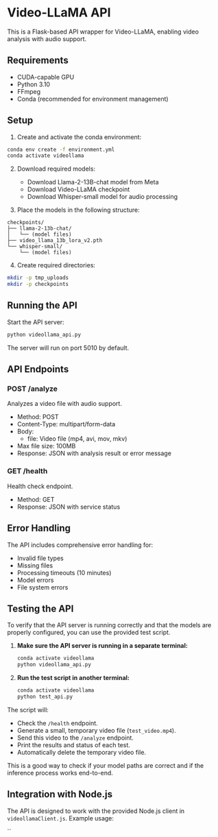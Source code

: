 # Video-LLaMA API

This is a Flask-based API wrapper for Video-LLaMA, enabling video analysis with audio support.

## Requirements

- CUDA-capable GPU
- Python 3.10
- FFmpeg
- Conda (recommended for environment management)

## Setup

1. Create and activate the conda environment:
```bash
conda env create -f environment.yml
conda activate videollama
```

2. Download required models:
   - Download Llama-2-13B-chat model from Meta
   - Download Video-LLaMA checkpoint
   - Download Whisper-small model for audio processing

3. Place the models in the following structure:
```
checkpoints/
├── llama-2-13b-chat/
│   └── (model files)
├── video_llama_13b_lora_v2.pth
└── whisper-small/
    └── (model files)
```

4. Create required directories:
```bash
mkdir -p tmp_uploads
mkdir -p checkpoints
```

## Running the API

Start the API server:
```bash
python videollama_api.py
```

The server will run on port 5010 by default.

## API Endpoints

### POST /analyze
Analyzes a video file with audio support.

- Method: POST
- Content-Type: multipart/form-data
- Body: 
  - file: Video file (mp4, avi, mov, mkv)
- Max file size: 100MB
- Response: JSON with analysis result or error message

### GET /health
Health check endpoint.

- Method: GET
- Response: JSON with service status

## Error Handling

The API includes comprehensive error handling for:
- Invalid file types
- Missing files
- Processing timeouts (10 minutes)
- Model errors
- File system errors

## Testing the API

To verify that the API server is running correctly and that the models are properly configured, you can use the provided test script.

1.  **Make sure the API server is running in a separate terminal:**
    ```bash
    conda activate videollama
    python videollama_api.py
    ```

2.  **Run the test script in another terminal:**
    ```bash
    conda activate videollama
    python test_api.py
    ```

The script will:
-   Check the `/health` endpoint.
-   Generate a small, temporary video file (`test_video.mp4`).
-   Send this video to the `/analyze` endpoint.
-   Print the results and status of each test.
-   Automatically delete the temporary video file.

This is a good way to check if your model paths are correct and if the inference process works end-to-end.

## Integration with Node.js

The API is designed to work with the provided Node.js client in `videollamaClient.js`. 
Example usage:

``